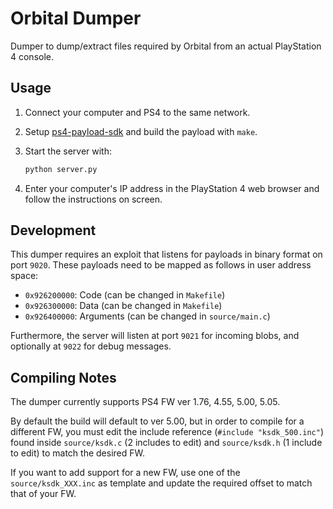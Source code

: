 Orbital Dumper
==============

Dumper to dump/extract files required by Orbital from an actual PlayStation 4 console.

## Usage

1. Connect your computer and PS4 to the same network.

2. Setup [ps4-payload-sdk](https://github.com/xvortex/ps4-payload-sdk/) and build the payload with `make`.

3. Start the server with:

    ```bash
    python server.py
    ```

4. Enter your computer's IP address in the PlayStation 4 web browser and follow the instructions on screen.

## Development

This dumper requires an exploit that listens for payloads in binary format on port `9020`. These payloads need to be mapped as follows in user address space:

- `0x926200000`: Code (can be changed in `Makefile`)
- `0x926300000`: Data (can be changed in `Makefile`)
- `0x926400000`: Arguments (can be changed in `source/main.c`)

Furthermore, the server will listen at port `9021` for incoming blobs, and optionally at `9022` for debug messages.

## Compiling Notes

The dumper currently supports PS4 FW ver 1.76, 4.55, 5.00, 5.05.

By default the build will default to ver 5.00, but in order to compile for a different FW, you must edit the include reference (`#include "ksdk_500.inc"`) found inside `source/ksdk.c` (2 includes to edit) and `source/ksdk.h` (1 include to edit) to match the desired FW.  

If you want to add support for a new FW, use one of the `source/ksdk_XXX.inc` as template and update the required offset to match that of your FW.
